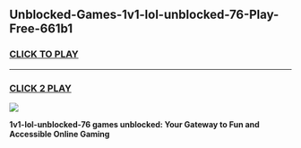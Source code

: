 
## Unblocked-Games-1v1-lol-unblocked-76-Play-Free-661b1
<h3>
<a href="https://premium76.site?title=1v1-lol-unblocked-76&ref=21A">CLICK TO PLAY</a></h3>
<hr>

<h3>
<a href="https://premium76.site?title=1v1-lol-unblocked-76&ref=21A">CLICK 2 PLAY</a>
  
</h3>

<a href="https://premium76.site?title=1v1-lol-unblocked-76&ref=21A"><img src="https://clearcache.store/games.png"></a>


**1v1-lol-unblocked-76 games unblocked: Your Gateway to Fun and Accessible Online Gaming**
